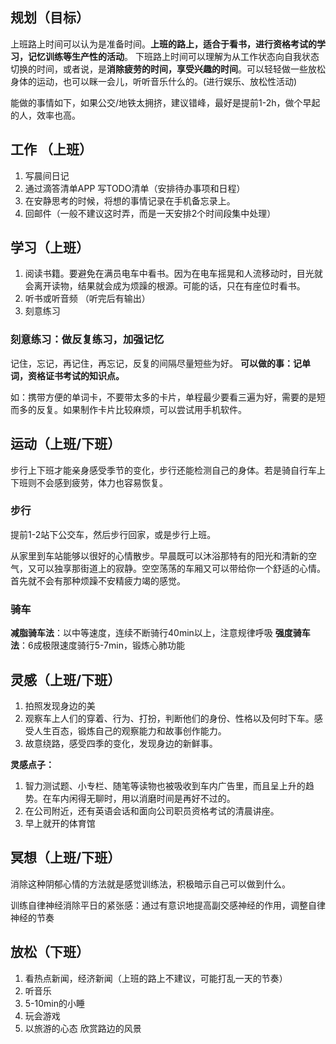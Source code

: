 ## 规划（目标）

上班路上时间可以认为是准备时间。**上班的路上，适合于看书，进行资格考试的学习，记忆训练等生产性的活动**。
下班路上时间可以理解为从工作状态向自我状态切换的时间，或者说，是**消除疲劳的时间，享受兴趣的时间**。可以轻轻做一些放松身体的运动，也可以眯一会儿，听听音乐什么的。(进行娱乐、放松性活动)



能做的事情如下，如果公交/地铁太拥挤，建议错峰，最好是提前1-2h，做个早起的人，效率也高。

## 工作 （上班）

1. 写晨间日记
2. 通过滴答清单APP 写TODO清单（安排待办事项和日程）
3. 在安静思考的时候，将想的事情记录在手机备忘录上。
4. 回邮件（一般不建议这时弄，而是一天安排2个时间段集中处理）

## 学习（上班）

1. 阅读书籍。要避免在满员电车中看书。因为在电车摇晃和人流移动时，目光就会离开读物，结果就会成为烦躁的根源。可能的话，只在有座位时看书。
2. 听书或听音频 （听完后有输出）
4. 刻意练习


### 刻意练习：做反复练习，加强记忆

记住，忘记，再记住，再忘记，反复的间隔尽量短些为好。
**可以做的事：记单词，资格证书考试的知识点。**

如：携带方便的单词卡，不要带太多的卡片，单程最少要看三遍为好，需要的是短而多的反复。如果制作卡片比较麻烦，可以尝试用手机软件。



## 运动（上班/下班）

步行上下班才能亲身感受季节的变化，步行还能检测自己的身体。若是骑自行车上下班则不会感到疲劳，体力也容易恢复。

### 步行 

提前1-2站下公交车，然后步行回家，或是步行上班。

从家里到车站能够以很好的心情散步。早晨既可以沐浴那特有的阳光和清新的空气，又可以独享那街道上的寂静。空空荡荡的车厢又可以带给你一个舒适的心情。首先就不会有那种烦躁不安精疲力竭的感觉。

### 骑车

**减脂骑车法**：以中等速度，连续不断骑行40min以上，注意规律呼吸
**强度骑车法**：6成极限速度骑行5-7min，锻炼心肺功能



## 灵感（上班/下班）

1. 拍照发现身边的美
2. 观察车上人们的穿着、行为、打扮，判断他们的身份、性格以及何时下车。感受人生百态，锻炼自己的观察能力和故事创作能力。
3. 故意绕路，感受四季的变化，发现身边的新鲜事。

**灵感点子：**

1. 智力测试题、小专栏、随笔等读物也被吸收到车内广告里，而且呈上升的趋势。在车内闲得无聊时，用以消磨时间是再好不过的。
2. 在公司附近，还有英语会话和面向公司职员资格考试的清晨讲座。
3. 早上就开的体育馆

## 冥想（上班/下班）

消除这种阴郁心情的方法就是感觉训练法，积极暗示自己可以做到什么。

训练自律神经消除平日的紧张感：通过有意识地提高副交感神经的作用，调整自律神经的节奏

## 放松（下班）

1. 看热点新闻，经济新闻（上班的路上不建议，可能打乱一天的节奏）
2. 听音乐
3. 5-10min的小睡
4. 玩会游戏
5. 以旅游的心态 欣赏路边的风景